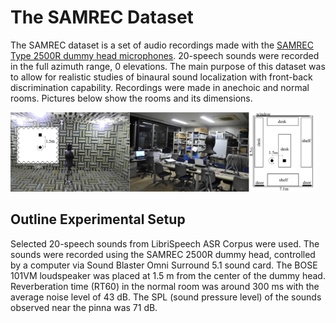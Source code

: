 # The SAMREC Dataset

The SAMREC dataset is a set of audio recordings made with the [SAMREC Type 2500R dummy head microphones](https://shop.miyaji.co.jp/SHOP/ka-r-021716-ay04.html). 20-speech sounds were recorded in the full azimuth range, 0 elevations. The main purpose of this dataset was to allow for realistic studies of binaural sound localization with front-back discrimination capability. Recordings were made in anechoic and normal rooms. Pictures below show the rooms and its dimensions.

<p align="left">
  <img width="96%" src="fig-1.jpg">
</p>

## Outline Experimental Setup

Selected 20-speech sounds from LibriSpeech ASR Corpus were used. The sounds were recorded using the SAMREC 2500R dummy head, controlled by a computer via Sound Blaster Omni Surround 5.1 sound card. The BOSE 101VM loudspeaker was placed at 1.5 m from the center of the dummy head. Reverberation time (RT60) in the normal room was around 300 ms with the average noise level of 43 dB. The SPL (sound pressure level) of the sounds observed near the pinna was 71 dB.
